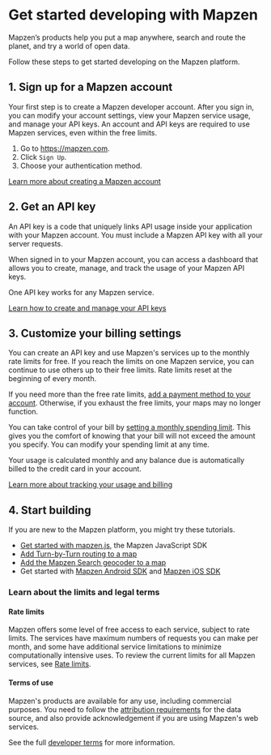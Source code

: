 # Get started developing with Mapzen

Mapzen’s products help you put a map anywhere, search and route the planet, and try a world of open data.

Follow these steps to get started developing on the Mapzen platform.

## 1. Sign up for a Mapzen account

Your first step is to create a Mapzen developer account. After you sign in, you can modify your account settings, view your Mapzen service usage, and manage your API keys. An account and API keys are required to use Mapzen services, even within the free limits.

1. Go to https://mapzen.com.
2. Click `Sign Up`.
3. Choose your authentication method.

[Learn more about creating a Mapzen account](account-settings.md#sign-up-for-a-mapzen-account)

## 2. Get an API key

An API key is a code that uniquely links API usage inside your application with your Mapzen account. You must include a Mapzen API key with all your server requests.

When signed in to your Mapzen account, you can access a dashboard that allows you to create, manage, and track the usage of your Mapzen API keys.

One API key works for any Mapzen service.

[Learn how to create and manage your API keys](api-keys.md)

## 3. Customize your billing settings

You can create an API key and use Mapzen's services up to the monthly rate limits for free. If you reach the limits on one Mapzen service, you can continue to use others up to their free limits. Rate limits reset at the beginning of every month.

If you need more than the free rate limits, [add a payment method to your account](account-settings.md#add-your-payment-method). Otherwise, if you exhaust the free limits, your maps may no longer function.

You can take control of your bill by [setting a monthly spending limit](account-settings.md#set-monthly-spending-limits). This gives you the comfort of knowing that your bill will not exceed the amount you specify. You can modify your spending limit at any time.

Your usage is calculated monthly and any balance due is automatically billed to the credit card in your account.

[Learn more about tracking your usage and billing](billing.md)

## 4. Start building

If you are new to the Mapzen platform, you might try these tutorials.

- [Get started with mapzen.js](https://mapzen.com/documentation/mapzen-js/get-started/), the Mapzen JavaScript SDK
- [Add Turn-by-Turn routing to a map](https://mapzen.com/documentation/mobility/turn-by-turn/add-routing-to-a-map/)
- [Add the Mapzen Search geocoder to a map](https://mapzen.com/documentation/search/add-search-to-a-map/)
- Get started with [Mapzen Android SDK](https://mapzen.com/documentation/android/getting-started/) and [Mapzen iOS SDK](https://mapzen.com/documentation/ios/getting-started/)

### Learn about the limits and legal terms

#### Rate limits

Mapzen offers some level of free access to each service, subject to rate limits. The services have maximum numbers of requests you can make per month, and some have additional service limitations to minimize computationally intensive uses. To review the current limits for all Mapzen services, see [Rate limits](rate-limits.md).

#### Terms of use

Mapzen's products are available for any use, including commercial purposes. You need to follow the [attribution requirements](https://mapzen.com/rights/) for the data source, and also provide acknowledgement if you are using Mapzen's web services.

See the full [developer terms](https://mapzen.com/terms/) for more information.
